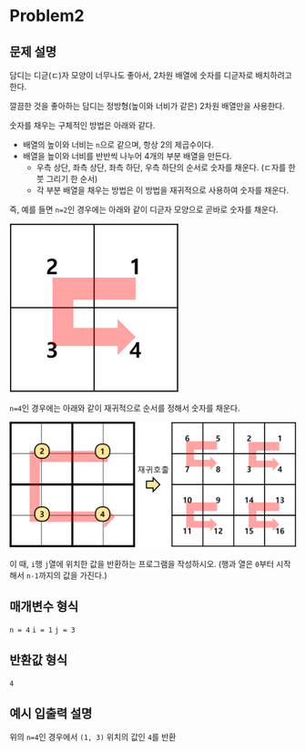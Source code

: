 # Problem2

## 문제 설명

담디는 디귿(ㄷ)자 모양이 너무나도 좋아서, 2차원 배열에 숫자를 디귿자로 배치하려고 한다.

깔끔한 것을 좋아하는 담디는 정방형(높이와 너비가 같은) 2차원 배열만을 사용한다.

숫자를 채우는 구체적인 방법은 아래와 같다.

* 배열의 높이와 너비는 `n`으로 같으며, 항상 2의 제곱수이다.
* 배열을 높이와 너비를 반반씩 나누어 4개의 부분 배열을 만든다.
    * 우측 상단, 좌측 상단, 좌측 하단, 우측 하단의 순서로 숫자를 채운다. (ㄷ자를 한 붓 그리기 한 순서)
    * 각 부분 배열을 채우는 방법은 이 방법을 재귀적으로 사용하여 숫자를 채운다.

즉, 예를 들면 `n=2`인 경우에는 아래와 같이 디귿자 모양으로 곧바로 숫자를 채운다.

![img1.png](img1.png)

`n=4`인 경우에는 아래와 같이 재귀적으로 순서를 정해서 숫자를 채운다.

![img2.png](img2.png)

이 때, `i`행 `j`열에 위치한 값을 반환하는 프로그램을 작성하시오. (행과 열은 `0`부터 시작해서 `n-1`까지의 값을 가진다.)


## 매개변수 형식

`n = 4`
`i = 1`
`j = 3`

## 반환값 형식

`4`

## 예시 입출력 설명

위의 `n=4`인 경우에서 `(1, 3)` 위치의 값인 `4`를 반환
